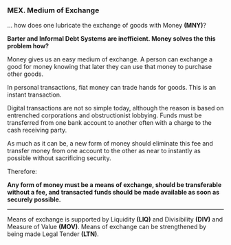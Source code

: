 
### MEX. Medium of Exchange

... how does one lubricate the exchange of goods with Money **(MNY)**?


**Barter and Informal Debt Systems are inefficient.  Money solves the this problem how?**


Money gives us an easy medium of exchange.  A person can exchange a good for money knowing that later they can use that money to purchase other goods.

In personal transactions, fiat money can trade hands for goods.  This is an instant transaction.

Digital transactions are not so simple today, although the reason is based on entrenched corporations and obstructionist lobbying.  Funds must be transferred from one bank account to another often with a charge to the cash receiving party.

As much as it can be, a new form of money should eliminate this fee and transfer money from one account to the other as near to instantly as possible without sacrificing security.

Therefore:

**Any form of money must be a means of exchange, should be transferable without a fee, and transacted funds should be made available as soon as securely possible.**

----------

Means of exchange is supported by Liquidity **(LIQ)** and Divisibility **(DIV)** and Measure of Value **(MOV)**. Means of exchange can be strengthened by being made Legal Tender **(LTN)**.

<div style='display:none;' markdown="1">
\newpage
